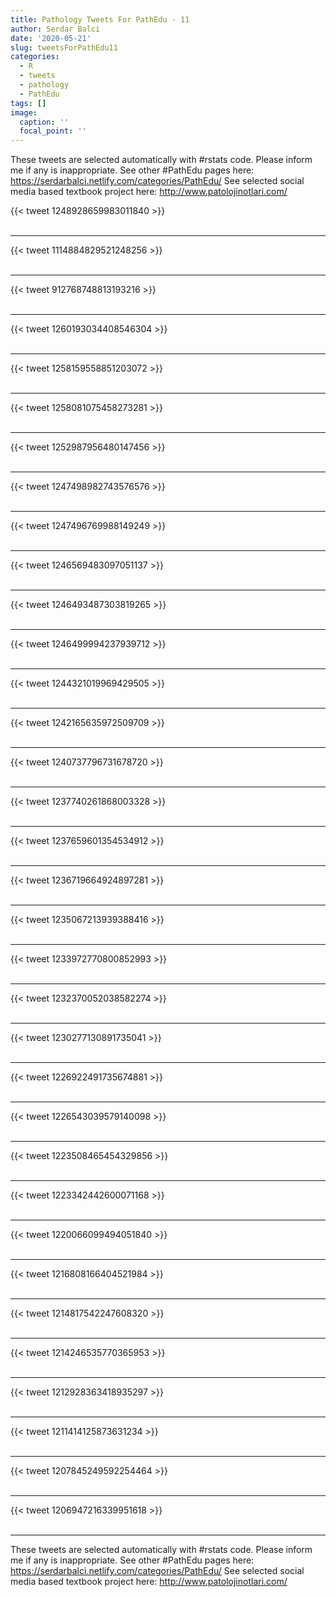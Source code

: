 ```yaml
---
title: Pathology Tweets For PathEdu - 11
author: Serdar Balci
date: '2020-05-21'
slug: tweetsForPathEdu11
categories:
  - R
  - tweets
  - pathology
  - PathEdu
tags: []
image:
  caption: ''
  focal_point: ''
---
```



These tweets are selected automatically with #rstats code. Please inform me if any is inappropriate.
See other #PathEdu pages here: https://serdarbalci.netlify.com/categories/PathEdu/ 
See selected social media based textbook project here: http://www.patolojinotlari.com/

{{< tweet 1248928659983011840 >}}
<br>
<br>
<hr>
{{< tweet 1114884829521248256 >}}
<br>
<br>
<hr>
{{< tweet 912768748813193216 >}}
<br>
<br>
<hr>
{{< tweet 1260193034408546304 >}}
<br>
<br>
<hr>
{{< tweet 1258159558851203072 >}}
<br>
<br>
<hr>
{{< tweet 1258081075458273281 >}}
<br>
<br>
<hr>
{{< tweet 1252987956480147456 >}}
<br>
<br>
<hr>
{{< tweet 1247498982743576576 >}}
<br>
<br>
<hr>
{{< tweet 1247496769988149249 >}}
<br>
<br>
<hr>
{{< tweet 1246569483097051137 >}}
<br>
<br>
<hr>
{{< tweet 1246493487303819265 >}}
<br>
<br>
<hr>
{{< tweet 1246499994237939712 >}}
<br>
<br>
<hr>
{{< tweet 1244321019969429505 >}}
<br>
<br>
<hr>
{{< tweet 1242165635972509709 >}}
<br>
<br>
<hr>
{{< tweet 1240737796731678720 >}}
<br>
<br>
<hr>
{{< tweet 1237740261868003328 >}}
<br>
<br>
<hr>
{{< tweet 1237659601354534912 >}}
<br>
<br>
<hr>
{{< tweet 1236719664924897281 >}}
<br>
<br>
<hr>
{{< tweet 1235067213939388416 >}}
<br>
<br>
<hr>
{{< tweet 1233972770800852993 >}}
<br>
<br>
<hr>
{{< tweet 1232370052038582274 >}}
<br>
<br>
<hr>
{{< tweet 1230277130891735041 >}}
<br>
<br>
<hr>
{{< tweet 1226922491735674881 >}}
<br>
<br>
<hr>
{{< tweet 1226543039579140098 >}}
<br>
<br>
<hr>
{{< tweet 1223508465454329856 >}}
<br>
<br>
<hr>
{{< tweet 1223342442600071168 >}}
<br>
<br>
<hr>
{{< tweet 1220066099494051840 >}}
<br>
<br>
<hr>
{{< tweet 1216808166404521984 >}}
<br>
<br>
<hr>
{{< tweet 1214817542247608320 >}}
<br>
<br>
<hr>
{{< tweet 1214246535770365953 >}}
<br>
<br>
<hr>
{{< tweet 1212928363418935297 >}}
<br>
<br>
<hr>
{{< tweet 1211414125873631234 >}}
<br>
<br>
<hr>
{{< tweet 1207845249592254464 >}}
<br>
<br>
<hr>
{{< tweet 1206947216339951618 >}}
<br>
<br>
<hr>


These tweets are selected automatically with #rstats code. Please inform me if any is inappropriate.
See other #PathEdu pages here: https://serdarbalci.netlify.com/categories/PathEdu/ 
See selected social media based textbook project here: http://www.patolojinotlari.com/
